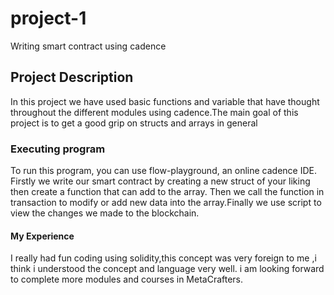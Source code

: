 
# project-1

Writing smart contract using cadence
## Project Description

In this project we have used basic functions and variable that have thought throughout the different modules using cadence.The main goal of this project is to get a good grip on structs and arrays in general

### Executing program
To run this program, you can use flow-playground, an online cadence IDE.
Firstly we write our smart contract by creating a new struct of your liking then create a function that can add to the array.
Then we call the function in transaction to modify or add new data into the array.Finally we use script to view the changes we made to the blockchain.

#### My Experience
I really had fun coding using solidity,this concept was very foreign to me ,i think i understood the concept and language very well. i am looking forward to complete  more modules and courses in MetaCrafters.
